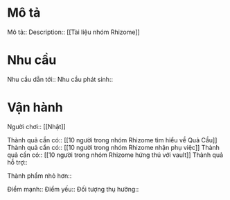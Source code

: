 # Mô tả
Mô tả::
Description::
[[Tài liệu nhóm Rhizome]]

# Nhu cầu
Nhu cầu dẫn tới::
Nhu cầu phát sinh::

# Vận hành
Người chơi:: [[Nhật]]

Thành quả cần có:: [[10 người trong nhóm Rhizome tìm hiểu về Quả Cầu]]
Thành quả cần có:: [[10 người trong nhóm Rhizome nhận phụ việc]]
Thành quả cần có:: [[10 người trong nhóm Rhizome hứng thú với vault]]
Thành quả hỗ trợ::

Thành phẩm nhỏ hơn::

Điểm mạnh::
Điểm yếu::
Đối tượng thụ hưởng::

